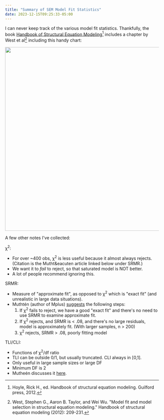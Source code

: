 ```yaml
---
title: "Summary of SEM Model Fit Statistics"
date: 2023-12-15T09:25:33-05:00
---
```


I can never keep track of the various model fit statistics. Thankfully, the book
[Handbook of Structural Equation
Modeling](https://www.guilford.com/books/Handbook-of-Structural-Equation-Modeling/Rick-Hoyle/9781462544646)[^1]
includes a chapter by West et al[^2] including this handy chart:

[<img src="../west_et_al_fit_statistics.png" width=600px/>](../west_et_al_fit_statistics.png)

A few other notes I've collected:

&chi;<sup>2</sup>:
- For over ~400 obs, &chi;<sup>2</sup> is less useful because it almost always
  rejects. (Citation is the Mutht&eacuten article linked below under SRMR.)
- We want it to *fail* to reject, so that saturated model is NOT better.
- A lot of people recommend ignoring this.

SRMR:
- Measure of "approximate fit", as opposed to &chi;<sup>2</sup> which is "exact
  fit" (and unrealistic in large data situations).
- Mutht&eacute;n (author of Mplus)
  [suggests](https://www.statmodel.com/download/SRMR2.pdf) the following steps:
  1. If &chi;<sup>2</sup> fails to reject, we have a good "exact fit" and
   there's no need to use SRMR to examine approximate fit.
  2. If &chi;<sup>2</sup> rejects, and SRMR is < .08, and there's no large
     residuals, model is approximately fit. (With larger samples, n > 200)
  3. &chi;<sup>2</sup> rejects, SRMR > .08, poorly fitting model

TLI/CLI:
- Functions of &chi;<sup>2</sup>/df ratio
- TLI can be outside 0/1, but usually truncated. CLI always in [0,1].
- Only useful in large sample sizes or  large DF
- Minimum DF is 2
- Muthe&eacute;n discusses it
  [here](https://www.statmodel.com/download/TLI.pdf).

[^1]: Hoyle, Rick H., ed. Handbook of structural equation modeling. Guilford
    press, 2012.
[^2]: West, Stephen G., Aaron B. Taylor, and Wei Wu. "Model fit and model
    selection in structural equation modeling." Handbook of structural equation
    modeling (2012): 209-231.
